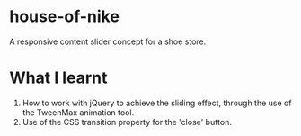 # house-of-nike

A responsive content slider concept for a shoe store.

# What I learnt

1. How to work with jQuery to achieve the sliding effect, through the use of the TweenMax animation tool.
2. Use of the CSS transition property for the 'close' button.
